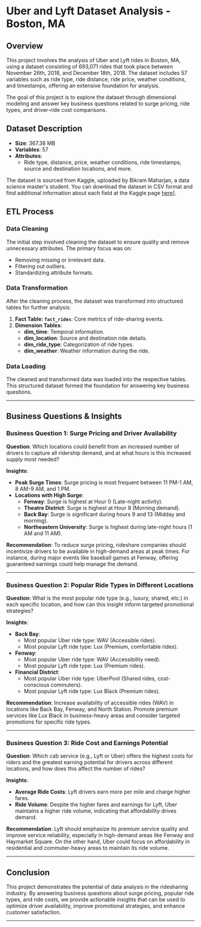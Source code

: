 # Uber and Lyft Dataset Analysis - Boston, MA

## Overview

This project involves the analysis of Uber and Lyft rides in Boston, MA, using a dataset consisting of 693,071 rides that took place between November 26th, 2018, and December 18th, 2018. The dataset includes 57 variables such as ride type, ride distance, ride price, weather conditions, and timestamps, offering an extensive foundation for analysis.

The goal of this project is to explore the dataset through dimensional modeling and answer key business questions related to surge pricing, ride types, and driver-ride cost comparisons.

## Dataset Description

- **Size**: 367.38 MB
- **Variables**: 57
- **Attributes**:
  - Ride type, distance, price, weather conditions, ride timestamps, source and destination locations, and more.
  
The dataset is sourced from Kaggle, uploaded by Bikram Maharjan, a data science master's student. You can download the dataset in CSV format and find additional information about each field at the Kaggle page [here]([https://www.kaggle.com/datasets/brllrb/uber-and-lyft-dataset-boston-ma)].

## ETL Process

### Data Cleaning

The initial step involved cleaning the dataset to ensure quality and remove unnecessary attributes. The primary focus was on:
- Removing missing or irrelevant data.
- Filtering out outliers.
- Standardizing attribute formats.

### Data Transformation

After the cleaning process, the dataset was transformed into structured tables for further analysis:
1. **Fact Table: `fact_rides`**: Core metrics of ride-sharing events.
2. **Dimension Tables**:
   - **dim_time**: Temporal information.
   - **dim_location**: Source and destination ride details.
   - **dim_ride_type**: Categorization of ride types.
   - **dim_weather**: Weather information during the ride.

### Data Loading

The cleaned and transformed data was loaded into the respective tables. This structured dataset formed the foundation for answering key business questions.

---

## Business Questions & Insights

### Business Question 1: Surge Pricing and Driver Availability

**Question**: Which locations could benefit from an increased number of drivers to capture all ridership demand, and at what hours is this increased supply most needed?

**Insights**:
- **Peak Surge Times**: Surge pricing is most frequent between 11 PM-1 AM, 8 AM-9 AM, and 1 PM.
- **Locations with High Surge**:
  - **Fenway**: Surge is highest at Hour 0 (Late-night activity).
  - **Theatre District**: Surge is highest at Hour 8 (Morning demand).
  - **Back Bay**: Surge is significant during hours 9 and 13 (Midday and morning).
  - **Northeastern University**: Surge is highest during late-night hours (1 AM and 11 AM).

**Recommendation**: To reduce surge pricing, rideshare companies should incentivize drivers to be available in high-demand areas at peak times. For instance, during major events like baseball games at Fenway, offering guaranteed earnings could help manage the demand.

---

### Business Question 2: Popular Ride Types in Different Locations

**Question**: What is the most popular ride type (e.g., luxury, shared, etc.) in each specific location, and how can this insight inform targeted promotional strategies?

**Insights**:
- **Back Bay**: 
  - Most popular Uber ride type: WAV (Accessible rides).
  - Most popular Lyft ride type: Lux (Premium, comfortable rides).
- **Fenway**: 
  - Most popular Uber ride type: WAV (Accessibility need).
  - Most popular Lyft ride type: Lux (Premium rides).
- **Financial District**:
  - Most popular Uber ride type: UberPool (Shared rides, cost-conscious commuters).
  - Most popular Lyft ride type: Lux Black (Premium rides).
  
**Recommendation**: Increase availability of accessible rides (WAV) in locations like Back Bay, Fenway, and North Station. Promote premium services like Lux Black in business-heavy areas and consider targeted promotions for specific ride types.

---

### Business Question 3: Ride Cost and Earnings Potential

**Question**: Which cab service (e.g., Lyft or Uber) offers the highest costs for riders and the greatest earning potential for drivers across different locations, and how does this affect the number of rides?

**Insights**:
- **Average Ride Costs**: Lyft drivers earn more per mile and charge higher fares.
- **Ride Volume**: Despite the higher fares and earnings for Lyft, Uber maintains a higher ride volume, indicating that affordability drives demand.
  
**Recommendation**: Lyft should emphasize its premium service quality and improve service reliability, especially in high-demand areas like Fenway and Haymarket Square. On the other hand, Uber could focus on affordability in residential and commuter-heavy areas to maintain its ride volume.

---

## Conclusion

This project demonstrates the potential of data analysis in the ridesharing industry. By answering business questions about surge pricing, popular ride types, and ride costs, we provide actionable insights that can be used to optimize driver availability, improve promotional strategies, and enhance customer satisfaction.

---
